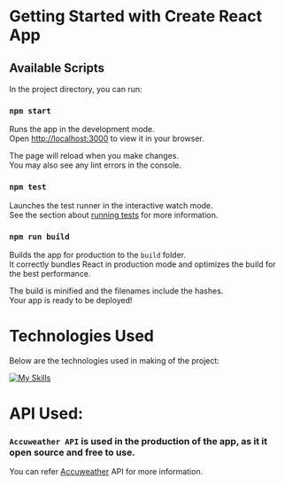 # Getting Started with Create React App

## Available Scripts

In the project directory, you can run:

### `npm start`

Runs the app in the development mode.\
Open [http://localhost:3000](http://localhost:3000) to view it in your browser.

The page will reload when you make changes.\
You may also see any lint errors in the console.

### `npm test`

Launches the test runner in the interactive watch mode.\
See the section about [running tests](https://facebook.github.io/create-react-app/docs/running-tests) for more information.

### `npm run build`

Builds the app for production to the `build` folder.\
It correctly bundles React in production mode and optimizes the build for the best performance.

The build is minified and the filenames include the hashes.\
Your app is ready to be deployed!

# Technologies Used

Below are the technologies used in making of the project:

[![My Skills](https://skills.thijs.gg/icons?i=react,tailwind,git,css)](https://skills.thijs.gg)

# API Used:

### `Accuweather API` is used in the production of the app, as it it open source and free to use.
You can refer [Accuweather](https://developer.accuweather.com/) API for more information.
